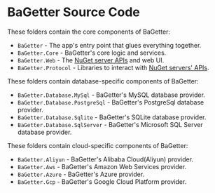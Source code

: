 # BaGetter Source Code

These folders contain the core components of BaGetter:

* `BaGetter` - The app's entry point that glues everything together.
* `BaGetter.Core` - BaGetter's core logic and services.
* `BaGetter.Web` - The [NuGet server APIs](https://docs.microsoft.com/en-us/nuget/api/overview) and web UI.
* `BaGetter.Protocol` - Libraries to interact with [NuGet servers' APIs](https://docs.microsoft.com/en-us/nuget/api/overview).

These folders contain database-specific components of BaGetter:

* `BaGetter.Database.MySql` - BaGetter's MySQL database provider.
* `BaGetter.Database.PostgreSql` - BaGetter's PostgreSql database provider.
* `BaGetter.Database.Sqlite` - BaGetter's SQLite database provider.
* `BaGetter.Database.SqlServer` - BaGetter's Microsoft SQL Server database provider.

These folders contain cloud-specific components of BaGetter:

* `BaGetter.Aliyun` - BaGetter's Alibaba Cloud(Aliyun) provider.
* `BaGetter.Aws` - BaGetter's Amazon Web Services provider.
* `BaGetter.Azure` - BaGetter's Azure provider.
* `BaGetter.Gcp` - BaGetter's Google Cloud Platform provider.

